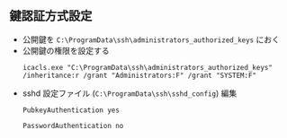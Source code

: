 ## 鍵認証方式設定

* 公開鍵を `C:\ProgramData\ssh\administrators_authorized_keys` におく
* 公開鍵の権限を設定する
  ```
  icacls.exe "C:\ProgramData\ssh\administrators_authorized_keys" /inheritance:r /grant "Administrators:F" /grant "SYSTEM:F"
  ```
* sshd 設定ファイル (`C:\ProgramData\ssh\sshd_config`) 編集
  ```
  PubkeyAuthentication yes
  ```
  ```
  PasswordAuthentication no
  ```
